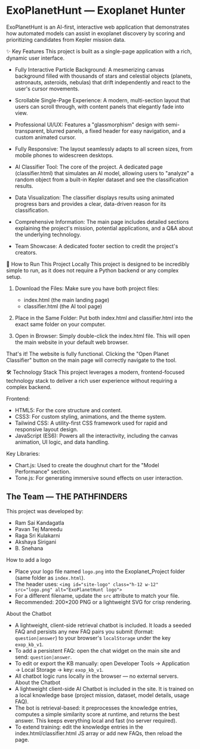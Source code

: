 # ExoPlanetHunt — Exoplanet Hunter

ExoPlanetHunt is an AI-first, interactive web application that demonstrates how automated models can assist in exoplanet discovery by scoring and prioritizing candidates from Kepler mission data.

✨ Key Features
This project is built as a single-page application with a rich, dynamic user interface.

- Fully Interactive Particle Background: A mesmerizing canvas background filled with thousands of stars and celestial objects (planets, astronauts, asteroids, nebulas) that drift independently and react to the user's cursor movements.

- Scrollable Single-Page Experience: A modern, multi-section layout that users can scroll through, with content panels that elegantly fade into view.

- Professional UI/UX: Features a "glassmorphism" design with semi-transparent, blurred panels, a fixed header for easy navigation, and a custom animated cursor.

- Fully Responsive: The layout seamlessly adapts to all screen sizes, from mobile phones to widescreen desktops.

- AI Classifier Tool: The core of the project. A dedicated page (classifier.html) that simulates an AI model, allowing users to "analyze" a random object from a built-in Kepler dataset and see the classification results.

- Data Visualization: The classifier displays results using animated progress bars and provides a clear, data-driven reason for its classification.

- Comprehensive Information: The main page includes detailed sections explaining the project's mission, potential applications, and a Q&A about the underlying technology.

- Team Showcase: A dedicated footer section to credit the project's creators.

🚀 How to Run This Project Locally
This project is designed to be incredibly simple to run, as it does not require a Python backend or any complex setup.

1. Download the Files: Make sure you have both project files:
   - index.html (the main landing page)
   - classifier.html (the AI tool page)

2. Place in the Same Folder: Put both index.html and classifier.html into the exact same folder on your computer.

3. Open in Browser: Simply double-click the index.html file. This will open the main website in your default web browser.

That's it! The website is fully functional. Clicking the "Open Planet Classifier" button on the main page will correctly navigate to the tool.

🛠️ Technology Stack
This project leverages a modern, frontend-focused technology stack to deliver a rich user experience without requiring a complex backend.

Frontend:

- HTML5: For the core structure and content.
- CSS3: For custom styling, animations, and the theme system.
- Tailwind CSS: A utility-first CSS framework used for rapid and responsive layout design.
- JavaScript (ES6): Powers all the interactivity, including the canvas animation, UI logic, and data handling.

Key Libraries:

- Chart.js: Used to create the doughnut chart for the "Model Performance" section.
- Tone.js: For generating immersive sound effects on user interaction.

## The Team — THE PATHFINDERS
This project was developed by:
- Ram Sai Kandagatla
- Pavan Tej Mareedu
- Raga Sri Kulakarni
- Akshaya Sirigani
- B. Snehana

How to add a logo
- Place your logo file named `logo.png` into the Exoplanet_Project folder (same folder as `index.html`).
- The header uses: `<img id="site-logo" class="h-12 w-12" src="logo.png" alt="ExoPlanetHunt logo">`
- For a different filename, update the `src` attribute to match your file.
- Recommended: 200×200 PNG or a lightweight SVG for crisp rendering.

About the Chatbot
- A lightweight, client-side retrieval chatbot is included. It loads a seeded FAQ and persists any new FAQ pairs you submit (format: `question|answer`) to your browser's `localStorage` under the key `exop_kb_v1`.
- To add a persistent FAQ: open the chat widget on the main site and send: `question|answer`.
- To edit or export the KB manually: open Developer Tools → Application → Local Storage → key: `exop_kb_v1`.
- All chatbot logic runs locally in the browser — no external servers.
About the Chatbot
- A lightweight client-side AI Chatbot is included in the site. It is trained on a local knowledge base (project mission, dataset, model details, usage FAQ).
- The bot is retrieval-based: it preprocesses the knowledge entries, computes a simple similarity score at runtime, and returns the best answer. This keeps everything local and fast (no server required).
- To extend training: edit the knowledge entries in the index.html/classifier.html JS array or add new FAQs, then reload the page.
